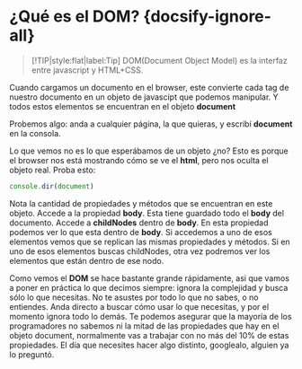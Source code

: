 # ¿Qué es el DOM? {docsify-ignore-all}

>[!TIP|style:flat|label:Tip]
>DOM(Document Object Model) es la interfaz entre javascript y HTML+CSS.

Cuando cargamos un documento en el browser, este convierte cada tag de nuestro documento en un objeto de javascipt que podemos manipular. Y todos estos elementos se encuentran en el objeto **document**

Probemos algo: anda a cualquier página, la que quieras, y escribí **document** en la consola.

Lo que vemos no es lo que esperábamos de un objeto ¿no? Esto es porque el browser nos está mostrando cómo se ve el **html**, pero nos oculta el objeto real. Proba esto:

```javascript
console.dir(document)
```

Nota la cantidad de propiedades y métodos que se encuentran en este objeto. Accede a la propiedad **body**. Esta tiene guardado todo el **body** del documento. Accede a **childNodes** dentro de **body**. En esta propiedad podemos ver lo que esta dentro de **body**. Si accedemos a uno de esos elementos vemos que se replican las mismas propiedades y métodos. Si en uno de esos elementos buscas childNodes, otra vez podremos ver los elementos que están dentro de ese nodo.

Como vemos el **DOM** se hace bastante grande rápidamente, asi que vamos a poner en práctica lo que decimos siempre: ignora la complejidad y busca sólo lo que necesitas. No te asustes por todo lo que no sabes, o no entiendes. Anda directo a buscar cómo usar lo que necesitas, y por el momento ignora todo lo demás. Te podemos asegurar que la mayoría de los programadores no sabemos ni la mitad de las propiedades que hay en el objeto document, normalmente vas a trabajar con no más del 10% de estas propiedades. El día que necesites hacer algo distinto, googlealo, alguien ya lo preguntó.
